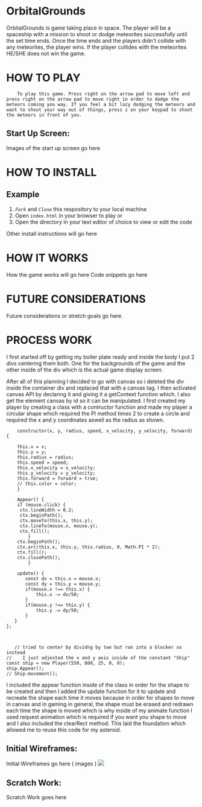 #                               OrbitalGrounds

OrbitalGrounds is game taking place in space. The player will be a spaceship with a mission to shoot or dodge meteorites successfully until the set time ends. Once the time ends and the players didn't collide with any meteorites, the player wins. If the player collides with the meteorites HE/SHE does not win the game.

#                                HOW TO PLAY

        To play this game. Press right on the arrow pad to move left and press right on the arrow pad to move right in order to dodge the meteors coming you way. If you feel a bit lazy dodging the meteors and want to shoot your way out of things, press z on your keypad to shoot the meteors in front of you.

## Start Up Screen:
Images of the start up screen go here 

# HOW TO INSTALL

## Example
1. *`Fork`* and *`Clone`* this respository to your local machine
2. Open `index.html` in your browser to play or 
3. Open the directory in your text editor of choice to view or edit the code

Other install instructions will go here


# HOW IT WORKS
How the game works will go here
Code snippets go here


# FUTURE CONSIDERATIONS

Future considerations or stretch goals go here.


# PROCESS WORK
I first started off by getting my boiler plate ready and inside the body I put 2 divs centering them both. One for the backgrounds of the game and the other inside of the div which is the actual game display screen.

After all of this planning I decided to go with canvas so i deleted the div inside the container div and replaced that with a canvas tag. I then activated canvas API by declaring it and giving it a getContext function which. I also get the element canvas by id so it can be manipulated. I first created my player by creating a class with a contructor function and made my player a circular shape which required the PI method times 2 to create a circle and required the x and y coordinates aswell as the radius as shown.

```class Player {
    constructor(x, y, radius, speed, x_velocity, y_velocity, forward) {

    this.x = x;
    this.y = y;
    this.radius = radius; 
    this.speed = speed;
    this.x_velocity = x_velocity;
    this.y_velocity = y_velocity;
    this.forward = forward = true;
    // this.color = color;
    } 

    Appear() {
    if (mouse.click) {
     ctx.lineWidth = 0.2;
     ctx.beginPath();
     ctx.moveTo(this.x, this.y);
     ctx.lineTo(mouse.x, mouse.y);
     ctx.fill();
        } 
    ctx.beginPath(); 
    ctx.arc(this.x, this.y, this.radius, 0, Math.PI * 2);
    ctx.fill();
    ctx.closePath();
        }

    update() {
       const dx = this.x = mouse.x;
       const dy = this.y = mouse.y;
       if(mouse.x !== this.x) {
           this.x -= dx/50;
       }
       if(mouse.y !== this.y) {
           this.y -= dy/50;
       }
   }
};
 


   // tried to center by dividng by two but ran into a blocker so instead 
//    I just adjested the x and y axis inside of the constant "Ship"
const ship = new Player(550, 800, 25, 0, 0);
ship.Appear();
// Ship.movement();
```
I included the appear function inside of the class in order for the shape to be created and then I added the update function for it to update and recreate the shape each time it moves because in order for shapes to move in canvas and in gaming in general, the shape must be erased and redrawn each time the shape is moved which is why inside of my animate function I used request animation which is required if you want you shape to move and I also included the clearRect method. This laid the foundation which allowed me to reuse this code for my asteroid.

## Initial Wireframes:
Initial Wireframes go here ( images )
<img src="./OrbitalGrounds-logo.png">

## Scratch Work:

Scratch Work goes here
